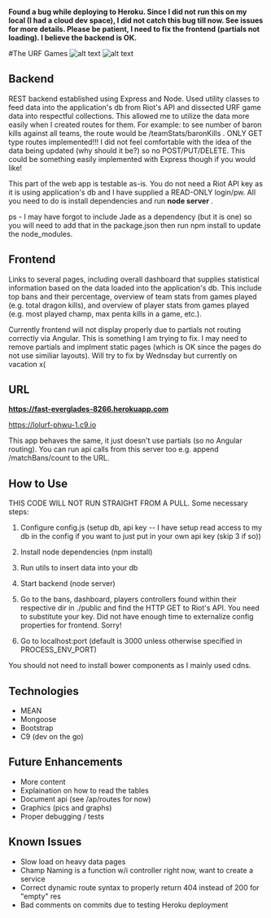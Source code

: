 **Found a bug while deploying to Heroku. Since I did not run this on my local (I had a cloud dev space), I did not catch this bug till now. See issues for more details. Please be patient, I need to fix the frontend (partials not loading). I believe the backend is OK.**


#The URF Games
![alt text](http://i61.tinypic.com/25uktvl.png "Screenshot 1")
![alt text](http://i59.tinypic.com/2hn9pqq.png "Screenshot 2")

## Backend
REST backend established using Express and Node. Used utility classes to feed data into the application's db from Riot's API and dissected URF game data into respectful collections. This allowed me to utilize the data more easily when I created routes for them. For example: to see number of baron kills against all teams, the route would be /teamStats/baronKills . ONLY GET type routes implemented!!! I did not feel comfortable with the idea of the data being updated (why should it be?) so no POST/PUT/DELETE. This could be something easily implemented with Express though if you would like!

This part of the web app is testable as-is. You do not need a Riot API key as it is using application's db and I have supplied a READ-ONLY login/pw. All you need to do is install dependencies and run **node server** .

ps - I may have forgot to include Jade as a dependency (but it is one) so you will need to add that in the package.json then run npm install to update the node_modules.

## Frontend
Links to several pages, including overall dashboard that supplies statistical information based on the data loaded into the application's db. This include top bans and their percentage, overview of team stats from games played (e.g. total dragon kills), and overview of player stats from games played (e.g. most played champ, max penta kills in a game, etc.). 

Currently frontend will not display properly due to partials not routing correctly via Angular. This is something I am trying to fix. I may need to remove partials and implment static pages (which is OK since the pages do not use similiar layouts). Will try to fix by Wednsday but currently on vacation x(

## URL
**https://fast-everglades-8266.herokuapp.com**

https://lolurf-phwu-1.c9.io

This app behaves the same, it just doesn't use partials (so no Angular routing). You can run api calls from this server too e.g. append /matchBans/count to the URL.
 
## How to Use
THIS CODE WILL NOT RUN STRAIGHT FROM A PULL. Some necessary steps:

1. Configure config.js (setup db, api key -- I have setup read access to my db in the config if you want to just put in your own api key (skip 3 if so))

2. Install node dependencies (npm install)

3. Run utils to insert data into your db

4. Start backend (node server)

5. Go to the bans, dashboard, players controllers found within their respective dir in ./public and find the HTTP GET to Riot's API. You need to substitute your key. Did not have enough time to externalize config properties for frontend. Sorry!

6. Go to localhost:port (default is 3000 unless otherwise specified in PROCESS_ENV_PORT)

You should not need to install bower components as I mainly used cdns.

## Technologies
* MEAN
* Mongoose
* Bootstrap
* C9 (dev on the go)

## Future Enhancements
* More content
* Explaination on how to read the tables
* Document api (see /ap/routes for now)
* Graphics (pics and graphs)
* Proper debugging / tests

## Known Issues
* Slow load on heavy data pages
* Champ Naming is a function w/i controller right now, want to create a service
* Correct dynamic route syntax to properly return 404 instead of 200 for "empty" res
* Bad comments on commits due to testing Heroku deployment

